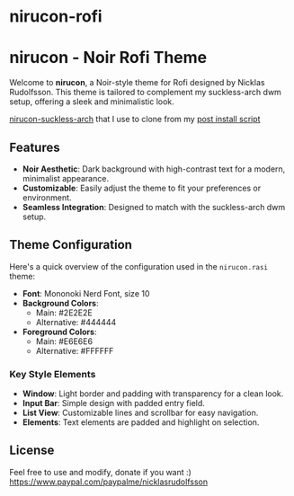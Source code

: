 # nirucon-rofi

# nirucon - Noir Rofi Theme

Welcome to **nirucon**, a Noir-style theme for Rofi designed by Nicklas Rudolfsson. This theme is tailored to complement my suckless-arch dwm setup, offering a sleek and minimalistic look.

[nirucon-suckless-arch](https://github.com/nirucon/nirucon-suckless-arch) that I use to clone from my [post install script](https://github.com/nirucon/nirucon-alpi)

## Features

- **Noir Aesthetic**: Dark background with high-contrast text for a modern, minimalist appearance.
- **Customizable**: Easily adjust the theme to fit your preferences or environment.
- **Seamless Integration**: Designed to match with the suckless-arch dwm setup.

## Theme Configuration

Here's a quick overview of the configuration used in the `nirucon.rasi` theme:

- **Font**: Mononoki Nerd Font, size 10
- **Background Colors**: 
  - Main: #2E2E2E
  - Alternative: #444444
- **Foreground Colors**:
  - Main: #E6E6E6
  - Alternative: #FFFFFF

### Key Style Elements

- **Window**: Light border and padding with transparency for a clean look.
- **Input Bar**: Simple design with padded entry field.
- **List View**: Customizable lines and scrollbar for easy navigation.
- **Elements**: Text elements are padded and highlight on selection.

## License

Feel free to use and modify, donate if you want :) https://www.paypal.com/paypalme/nicklasrudolfsson
